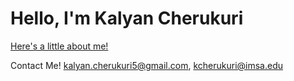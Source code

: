 # Hello, I'm Kalyan Cherukuri 

[Here's a little about me!](https://kal-che.vercel.app/)

Contact Me! <kalyan.cherukuri5@gmail.com>, <kcherukuri@imsa.edu>
